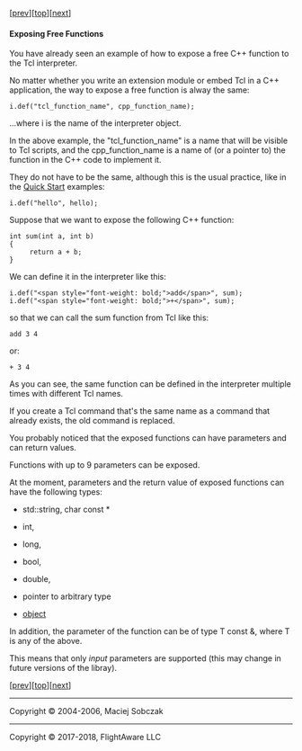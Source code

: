 [[prev](quickstart.md)][[top](index.md)][[next](classes.md)]  

#### Exposing Free Functions  

You have already seen an example of how to expose a free C++ function to the Tcl interpreter.

No matter whether you write an extension module or embed Tcl in a C++ application, the way to expose a free function is alway the same:

```
i.def("tcl_function_name", cpp_function_name);  
```

...where i is the name of the interpreter object.

In the above example, the "tcl_function_name" is a name that will be visible to Tcl scripts, and the cpp_function_name is a name of (or a pointer to) the function in the C++ code to implement it.

They do not have to be the same, although this is the usual practice, like in the [Quick Start](quickstart.md) examples:

```
i.def("hello", hello);  
```

Suppose that we want to expose the following C++ function:

```
int sum(int a, int b)  
{  
     return a + b;  
}  
```

We can define it in the interpreter like this:

```
i.def("<span style="font-weight: bold;">add</span>", sum);  
i.def("<span style="font-weight: bold;">+</span>", sum);  
```

so that we can call the sum function from Tcl like this:

```
add 3 4  
```

or:

```
+ 3 4  
```

As you can see, the same function can be defined in the interpreter multiple times with different Tcl names.

If you create a Tcl command that's the same name as a command that already exists, the old command is replaced.

You probably noticed that the exposed functions can have parameters and can return values.

Functions with up to 9 parameters can be exposed.

At the moment, parameters and the return value of exposed functions can have the following types:

*   std::string, char const *  

*   int,
*   long,
*   bool,
*   double,
*   pointer to arbitrary type
*   [object](objects.md)  

In addition, the parameter of the function can be of type T const &, where T is any of the above.

This means that only <span style="font-style: italic;">input</span> parameters are supported (this may change in future versions of the libray).

[[prev](quickstart.md)][[top](index.md)][[next](classes.md)]  

* * *

Copyright © 2004-2006, Maciej Sobczak  

* * *

Copyright © 2017-2018, FlightAware LLC
